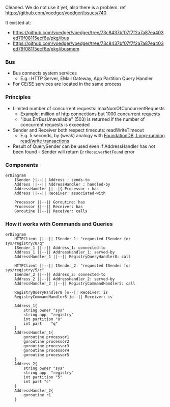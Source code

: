 Cleaned. We do not use it yet, also there is a problem. ref https://github.com/voedger/voedger/issues/740

It existed at:

- https://github.com/voedger/voedger/tree/73c8437bf07f7f2a7a87ea403ed79f08115ecf6e/pkg/ibus
- https://github.com/voedger/voedger/tree/73c8437bf07f7f2a7a87ea403ed79f08115ecf6e/pkg/ibusmem

### Bus

- Bus connects system services
  - E.g.: HTTP Server, EMail Gateway, App Partition Query Handler
- For CE/SE services are located in the same process

### Principles

- Limited number of concurrent requests: maxNumOfConcurrentRequests
  - Example: million of http connections but 1000 concurrent requests
  - "ibus.ErrBusUnavailable" (503) is returned if the number of concurrent requests is exceeded
- Sender and Receiver both respect timeouts: readWriteTimeout
  - E.g. 5 seconds, by (weak) analogy with [FoundationDB, Long-running read/write transactions](https://apple.github.io/foundationdb/anti-features.html)
- Result of QuerySender can be used even if AddressHandler has not been found - Sender will return `ErrReceiverNotFound` error

### Components

```mermaid
erDiagram
    ISender }|--|| Address : sends-to
    Address ||--|| AddressHandler : handled-by
    AddressHandler ||--|{ Processor : has
    Address ||--|| Receiver: associated-with

    Processor ||--|| Goroutine: has
    Processor }|--|| Receiver: has
    Goroutine }|--|| Receiver: calls    
```

### How it works with Commands and Queries

```mermaid
erDiagram
    HTTPClient ||--|| ISender_1: "requested ISender for sys/registry/8/q"
    ISender_1 ||--|| Address_1: connected-to
    Address_1 ||--|| AddressHandler_1: served-by
    AddressHandler_1 ||--|| RegistryQueryHandler8: call

    HTTPClient ||--|| ISender_2: "requested ISender for sys/registry/5/с"
    ISender_2 ||--|| Address_2: connected-to
    Address_2 ||--|| AddressHandler_2: served-by
    AddressHandler_2 ||--|| RegistryCommandHandler5: call

    RegistryQueryHandler8 }o--|| Receiver: is
    RegistryCommandHandler5 }o--|| Receiver: is

    Address_1{
        string owner "sys"
        string app  "registry"
        int partition "8"
        int part    "q" 
    }
    AddressHandler_1{
        goroutine processor1
        goroutine processor2
        goroutine processor3
        goroutine processor4
        goroutine processor5
    }
    Address_2{
        string owner "sys"
        string app  "registry"
        int partition "5"
        int part "c"
    } 
    AddressHandler_2{
        goroutine r1
    }    
```